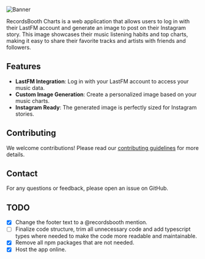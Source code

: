 ![Banner](/app/public/banner.jpg)

RecordsBooth Charts is a web application that allows users to log in with their LastFM account and generate an image to post on their Instagram story. This image showcases their music listening habits and top charts, making it easy to share their favorite tracks and artists with friends and followers.

## Features

- **LastFM Integration**: Log in with your LastFM account to access your music data.
- **Custom Image Generation**: Create a personalized image based on your music charts.
- **Instagram Ready**: The generated image is perfectly sized for Instagram stories.

## Contributing

We welcome contributions! Please read our [contributing guidelines](CONTRIBUTING.md) for more details.

## Contact

For any questions or feedback, please open an issue on GitHub.

## TODO

- [x] Change the footer text to a @recordsbooth mention.
- [ ] Finalize code structure, trim all unnecessary code and add typescript types where needed to make the code more readable and maintainable.
- [x] Remove all npm packages that are not needed.
- [x] Host the app online.

